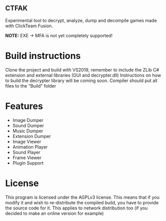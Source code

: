## CTFAK

Experimental tool to decrypt, analyze, dump and decompile games made with ClickTeam Fusion.

**NOTE:** EXE -> MFA is not yet completely supported!

# Build instructions

Clone the project and build with VS2019, remember to include the ZLib C# extension and external libraries (GUI and decrypter.dll)
Instructions on how to build the decrypter library will be coming soon. Compiler should put all files to the "Build" folder

# Features

* Image Dumper<br/>
* Sound Dumper<br/>
* Music Dumper<br/>
* Extension Dumper<br/>
* Image Viewer<br/>
* Animation Player<br/>
* Sound Player<br/>
* Frame Viewer<br/>
* Plugin Support


# License

This program is licensed under the AGPLv3 license. This means that if you modify it and wish to re-distribute the compiled build, you have to provide the source code for it. This applies to network distribution too (if you decided to make an online version for example)
